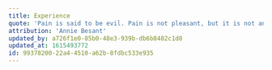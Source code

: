 ```yaml
---
title: Experience
quote: 'Pain is said to be evil. Pain is not pleasant, but it is not an evil. It is desirable and not undesirable, for it is a condition of gaining perfection, and without it perfection cannot be.'
attribution: 'Annie Besant'
updated_by: a726f1e0-85b0-48e3-939b-db6b8482c1d0
updated_at: 1615493772
id: 99378200-22a4-4510-a62b-8fdbc533e935
---
```

